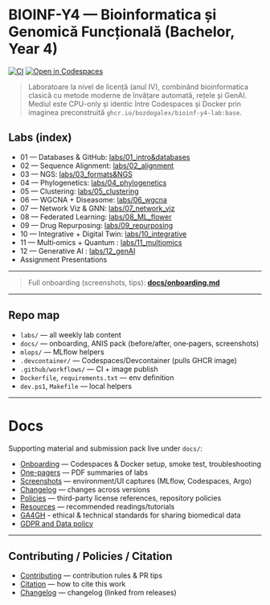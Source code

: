 # BIOINF-Y4 — Bioinformatica și Genomică Funcțională (Bachelor, Year 4) 

[![CI](https://github.com/bozdogalex/bioinf-y4-lab/actions/workflows/ci.yml/badge.svg)](https://github.com/bozdogalex/bioinf-y4-lab/actions/workflows/ci.yml)
[![Open in Codespaces](https://github.com/codespaces/badge.svg)](https://codespaces.new/bozdogalex/bioinf-y4-lab?quickstart=1)

> Laboratoare la nivel de licență (anul IV), combinând bioinformatica clasică cu metode moderne de învățare automată, rețele și GenAI.  
> Mediul este CPU-only și identic între Codespaces și Docker prin imaginea preconstruită `ghcr.io/bozdogalex/bioinf-y4-lab:base`.


## Labs (index)

- 01 — Databases & GitHub: [labs/01_intro&databases](labs/01_intro&databases)
- 02 — Sequence Alignment: [labs/02_alignment](labs/02_alignment)
- 03 — NGS: [labs/03_formats&NGS](labs/03_formats&NGS)
- 04 — Phylogenetics: [labs/04_phylogenetics](labs/04_phylogenetics)
- 05 — Clustering: [labs/05_clustering](labs/05_clustering)
- 06 — WGCNA + Diseasome: [labs/06_wgcna](labs/06_wgcna)
- 07 — Network Viz & GNN: [labs/07_network_viz](labs/07_network_viz)
- 08 — Federated Learning: [labs/08_ML_flower](labs/08_ML_flower)
- 09 — Drug Repurposing: [labs/09_repurposing](labs/09_repurposing)
- 10 — Integrative + Digital Twin: [labs/10_integrative](labs/10_integrative)
- 11 — Multi‑omics + Quantum : [labs/11_multiomics](labs/11_multiomics)
- 12 — Generative AI : [labs/12_genAI](labs/12_genAI)
- Assignment Presentations

---

> Full onboarding (screenshots, tips): **[docs/onboarding.md](docs/onboarding.md)**

---

## Repo map

- `labs/` — all weekly lab content
- `docs/` — onboarding, ANIS pack (before/after, one‑pagers, screenshots)
- `mlops/` — MLflow helpers
- `.devcontainer/` — Codespaces/Devcontainer (pulls GHCR image)
- `.github/workflows/` — CI + image publish
- `Dockerfile`, `requirements.txt` — env definition
- `dev.ps1`, `Makefile` — local helpers

---
# Docs

Supporting material and submission pack live under `docs/`:

- [Onboarding](docs/onboarding.md) — Codespaces & Docker setup, smoke test, troubleshooting
- [One-pagers](docs/lab_onepagers/) — PDF summaries of labs
- [Screenshots](docs/screens/) — environment/UI captures (MLflow, Codespaces, Argo)
- [Changelog](docs/changelog.md) — changes across versions
- [Policies](docs/policies.md) — third-party license references, repository policies
- [Resources](docs/resources.md) — recommended readings/tutorials
- [GA4GH](docs/GA4GH_primer) - ethical & technical standards for sharing biomedical data
- [GDPR and Data policy](docs/GDPR_and_DataPolicy.md) 
---

## Contributing / Policies / Citation

- [Contributing](CONTRIBUTING.md) — contribution rules & PR tips  
- [Citation](CITATION.cff)  — how to cite this work  
- [Changelog](docs/changelog.md) — changelog (linked from releases)

